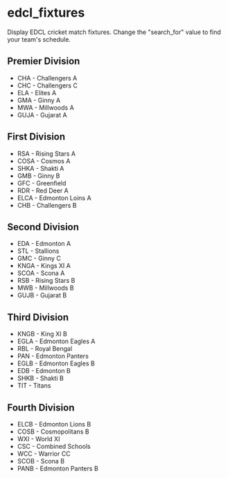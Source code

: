 # edcl_fixtures
Display EDCL cricket match fixtures.
Change the "search_for" value to find your team's schedule.


## Premier Division
* CHA - Challengers A
* CHC - Challengers C
* ELA - Elites A
* GMA - Ginny A
* MWA - Millwoods A
* GUJA - Gujarat A

## First Division
* RSA - Rising Stars A
* COSA - Cosmos A
* SHKA - Shakti A
* GMB - Ginny B
* GFC - Greenfield
* RDR - Red Deer A
* ELCA - Edmonton Loins A
* CHB - Challengers B

## Second Division
* EDA - Edmonton A
* STL - Stallions
* GMC - Ginny C
* KNGA - Kings XI A
* SCOA - Scona A
* RSB - Rising Stars B
* MWB - Millwoods B
* GUJB - Gujarat B


## Third Division
* KNGB - King XI B
* EGLA - Edmonton Eagles A
* RBL - Royal Bengal
* PAN - Edmonton Panters
* EGLB - Edmonton Eagles B
* EDB - Edmonton B
* SHKB - Shakti B
* TIT - Titans


## Fourth Division
* ELCB - Edmonton Lions B
* COSB - Cosmopolitans B
* WXI - World XI
* CSC - Combined Schools
* WCC - Warrior CC
* SCOB - Scona B
* PANB - Edmonton Panters B
